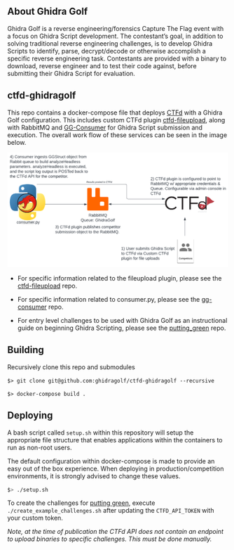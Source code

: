 ## About Ghidra Golf

Ghidra Golf is a reverse engineering/forensics Capture The Flag event with a focus on Ghidra Script development.
The contestant’s goal, in addition to solving traditional reverse engineering challenges, is to develop Ghidra Scripts to identify, parse, decrypt/decode or otherwise accomplish a specific reverse engineering task. Contestants are provided with a binary to download, reverse engineer and to test their code against, before submitting their Ghidra Script for evaluation.

## ctfd-ghidragolf

This repo contains a docker-compose file that deploys [CTFd](https://ctfd.io) with a Ghidra Golf configuration.
This includes custom CTFd plugin [ctfd-fileupload](https://github.com/ghidragolf/ctfd-fileupload),
along with RabbitMQ and [GG-Consumer](https://github.com/ghidragolf/gg-consumer) for Ghidra Script submission and execution.
The overall work flow of these services can be seen in the image below.

![.imgs/gg_arch.png](.imgs/gg_arch.png)


* For specific information related to the fileupload plugin, please see the [ctfd-fileupload](https://github.com/ghidragolf/ctfd-fileupload) repo.

* For specific information related to consumer.py, please see the [gg-consumer](https://github.com/ghidragolf/gg-consumer) repo.

* For entry level challenges to be used with Ghidra Golf as an instructional guide on beginning Ghidra Scripting, please see the [putting_green](https://github.com/ghidragolf/putting_green) repo.

## Building
Recursively clone this repo and submodules
```
$> git clone git@github.com:ghidragolf/ctfd-ghidragolf --recursive
```

```
$> docker-compose build . 
```

## Deploying
A bash script called ```setup.sh``` within this repository will setup the appropriate 
file structure that enables applications within the containers to run as non-root users.

The default configuration within docker-compose is made to provide an easy out of the box experience.
When deploying in production/competition environments, it is strongly advised to change these values.

```bash
$> ./setup.sh
```

To create the challenges for [putting green](https://github.com/ghidragolf/putting_green), execute ```./create_example_challenges.sh```
after updating the ```CTFD_API_TOKEN``` with your custom token.

*Note, at the time of publication the CTFd API does not contain an endpoint to upload binaries to specific challenges.
This must be done manually.*
